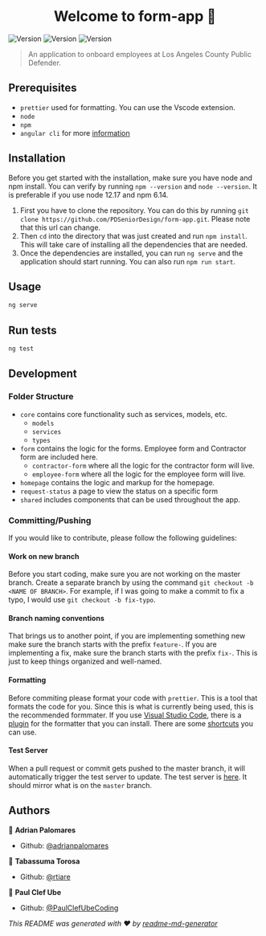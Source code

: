 <h1 align="center">Welcome to form-app 👋</h1>
<p>
  <img alt="Version" src="https://img.shields.io/badge/node-12.17.0-brightgreen" />
  <img alt="Version" src="https://img.shields.io/badge/npm-6.14.4-brightgreen" />
  <img alt="Version" src="https://img.shields.io/badge/Angular%20CLI-10.1.3-brightgreen" />
 </p>

> An application to onboard employees at Los Angeles County Public Defender.

## Prerequisites

- `prettier` used for formatting. You can use the Vscode extension.
- `node`
- `npm`
- `angular cli` for more [information](https://cli.angular.io/)

## Installation

Before you get started with the installation, make sure you have node and npm install. You can verify by running `npm --version` and `node --version`. It is preferable if you use node 12.17 and npm 6.14.

1. First you have to clone the repository. You can do this by running `git clone https://github.com/PDSeniorDesign/form-app.git`. Please note that this url can change.
2. Then `cd` into the directory that was just created and run `npm install`. This will take care of installing all the dependencies that are needed.
3. Once the dependencies are installed, you can run `ng serve` and the application should start running. You can also run `npm run start`.

## Usage

```sh
ng serve
```

## Run tests

```sh
ng test
```

## Development

### Folder Structure

- `core` contains core functionality such as services, models, etc.
  - `models`
  - `services`
  - `types`
- `form` contains the logic for the forms. Employee form and Contractor form are included here.
  - `contractor-form` where all the logic for the contractor form will live.
  - `employee-form` where all the logic for the employee form will live.
- `homepage` contains the logic and markup for the homepage.
- `request-status` a page to view the status on a specific form
- `shared` includes components that can be used throughout the app.

### Committing/Pushing

If you would like to contribute, please follow the following guidelines:

#### Work on new branch

Before you start coding, make sure you are not working on the master branch. Create a separate branch by using the command `git checkout -b <NAME OF BRANCH>`. For example, if I was going to make a commit to fix a typo, I would use `git checkout -b fix-typo`.

#### Branch naming conventions

That brings us to another point, if you are implementing something new make sure the branch starts with the prefix `feature-`. If you are implementing a fix, make sure the branch starts with the prefix `fix-`. This is just to keep things organized and well-named.

#### Formatting

Before commiting please format your code with `prettier`. This is a tool that formats the code for you. Since this is what is currently being used, this is the recommended formmater. If you use [Visual Studio Code](https://code.visualstudio.com/Download), there is a [plugin](https://marketplace.visualstudio.com/items?itemName=esbenp.prettier-vscode) for the formatter that you can install. There are some [shortcuts](https://stackoverflow.com/questions/29973357/how-do-you-format-code-in-visual-studio-code-vscode) you can use.

#### Test Server
When a pull request or commit gets pushed to the master branch, it will automatically trigger the test server to update. The test server is [here](https://pacific-waters-97783.herokuapp.com/). It should mirror what is on the `master` branch.

## Authors

👤 **Adrian Palomares**

- Github: [@adrianpalomares](https://github.com/adrianpalomares)

👤 **Tabassuma Torosa**

- Github: [@rtiare](https://github.com/rtiare)

👤 **Paul Clef Ube**

- Github: [@PaulClefUbeCoding](https://github.com/PaulClefUbeCoding)

_This README was generated with ❤️ by [readme-md-generator](https://github.com/kefranabg/readme-md-generator)_
